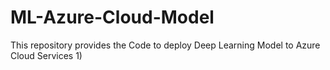 # ML-Azure-Cloud-Model


This repository provides the Code to deploy Deep Learning Model to Azure Cloud Services
1)